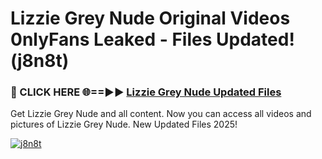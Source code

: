# Lizzie Grey Nude Original Videos 0nlyFans Leaked - Files Updated! (j8n8t)

<h3>🔴 CLICK HERE 🌐==►► <a href="https://tinyurl.com/52m3yx9h" rel="nofollow">Lizzie Grey Nude Updated Files</a></h3>

Get Lizzie Grey Nude and all content. Now you can access all videos and pictures of Lizzie Grey Nude. New Updated Files 2025!

[![j8n8t](https://i.imgur.com/TnHtlc8.gif)](https://tinyurl.com/52m3yx9h)
